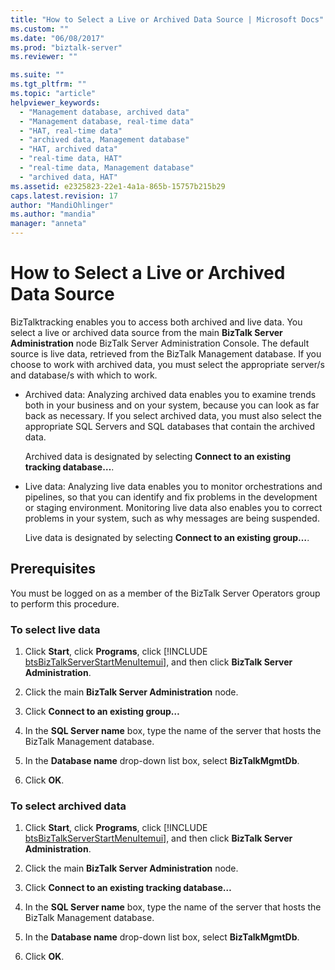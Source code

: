 ```yaml
---
title: "How to Select a Live or Archived Data Source | Microsoft Docs"
ms.custom: ""
ms.date: "06/08/2017"
ms.prod: "biztalk-server"
ms.reviewer: ""

ms.suite: ""
ms.tgt_pltfrm: ""
ms.topic: "article"
helpviewer_keywords: 
  - "Management database, archived data"
  - "Management database, real-time data"
  - "HAT, real-time data"
  - "archived data, Management database"
  - "HAT, archived data"
  - "real-time data, HAT"
  - "real-time data, Management database"
  - "archived data, HAT"
ms.assetid: e2325823-22e1-4a1a-865b-15757b215b29
caps.latest.revision: 17
author: "MandiOhlinger"
ms.author: "mandia"
manager: "anneta"
---
```

# How to Select a Live or Archived Data Source
BizTalktracking enables you to access both archived and live data. You select a live or archived data source from the main **BizTalk Server Administration** node BizTalk Server Administration Console.  The default source is live data, retrieved from the BizTalk Management database. If you choose to work with archived data, you must select the appropriate server/s and database/s with which to work.  

-   Archived data: Analyzing archived data enables you to examine trends both in your business and on your system, because you can look as far back as necessary. If you select archived data, you must also select the appropriate SQL Servers and SQL databases that contain the archived data.  

     Archived data is designated by selecting **Connect to an existing tracking database…**.  

-   Live data: Analyzing live data enables you to monitor orchestrations and pipelines, so that you can identify and fix problems in the development or staging environment. Monitoring live data also enables you to correct problems in your system, such as why messages are being suspended.  

     Live data is designated by selecting **Connect to an existing group…**.  

## Prerequisites  
 You must be logged on as a member of the BizTalk Server Operators group to perform this procedure.  

### To select live data  

1. Click <strong>Start</strong>, click <strong>Programs</strong>, click [!INCLUDE [btsBizTalkServerStartMenuItemui](../includes/btsbiztalkserverstartmenuitemui-md.md)], and then click <strong>BizTalk Server Administration</strong>.  

2. Click the main  **BizTalk Server Administration** node.  

3. Click **Connect to an existing group…**  

4. In the **SQL Server name** box, type the name of the server that hosts the BizTalk Management database.  

5. In the **Database name** drop-down list box, select **BizTalkMgmtDb**.  

6. Click **OK**.  

### To select archived data  

1. Click <strong>Start</strong>, click <strong>Programs</strong>, click [!INCLUDE [btsBizTalkServerStartMenuItemui](../includes/btsbiztalkserverstartmenuitemui-md.md)], and then click <strong>BizTalk Server Administration</strong>.  

2. Click the main  **BizTalk Server Administration** node.  

3. Click **Connect to an existing tracking database…**  

4. In the **SQL Server name** box, type the name of the server that hosts the BizTalk Management database.  

5. In the **Database name** drop-down list box, select **BizTalkMgmtDb**.  

6. Click **OK**.
